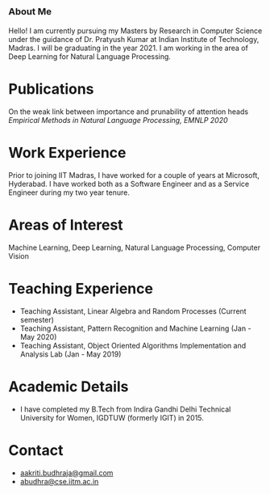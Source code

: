 <head>
 <title> Aakriti Budhraja </title>
</head>

# <font size="4"> About Me </font>
Hello! I am currently pursuing my Masters by Research in Computer Science under the guidance of Dr. Pratyush Kumar at Indian Institute of Technology, Madras.
I will be graduating in the year 2021. I am working in the area of Deep Learning for Natural Language Processing.

# Publications
On the weak link between importance and prunability of attention heads <br>
<i>Empirical Methods in Natural Language Processing, EMNLP 2020</i>

# Work Experience
Prior to joining IIT Madras, I have worked for a couple of years at Microsoft, Hyderabad. I have worked both as a Software Engineer and as a Service Engineer during my two year tenure.

# Areas of Interest
Machine Learning, Deep Learning, Natural Language Processing, Computer Vision

# Teaching Experience
* Teaching Assistant, Linear Algebra and Random Processes (Current semester)
* Teaching Assistant, Pattern Recognition and Machine Learning (Jan - May 2020)
* Teaching Assistant, Object Oriented Algorithms Implementation and Analysis Lab (Jan - May 2019)

# Academic Details
* I have completed my B.Tech from Indira Gandhi Delhi Technical University for Women, IGDTUW (formerly IGIT) in 2015.

# Contact
* aakriti.budhraja@gmail.com
* abudhra@cse.iitm.ac.in
